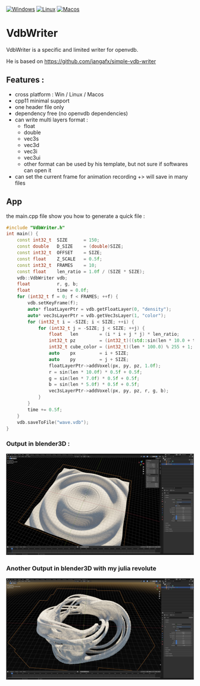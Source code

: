 [![Windows](https://github.com/aiekick/VdbWriter/actions/workflows/Win.yml/badge.svg)](https://github.com/aiekick/VdbWriter/actions/workflows/Win.yml)
[![Linux](https://github.com/aiekick/VdbWriter/actions/workflows/Linux.yml/badge.svg)](https://github.com/aiekick/VdbWriter/actions/workflows/Linux.yml)
[![Macos](https://github.com/aiekick/VdbWriter/actions/workflows/Osx.yml/badge.svg)](https://github.com/aiekick/VdbWriter/actions/workflows/Osx.yml)

# VdbWriter

VdbWriter is a specific and limited writer for openvdb.

He is based on https://github.com/jangafx/simple-vdb-writer

## Features :

* cross platform : Win / Linux / Macos
* cpp11 minimal support
* one header file only
* dependency free (no openvdb dependencies)
* can write multi layers format :
  * float
  * double
  * vec3s
  * vec3d
  * vec3i
  * vec3ui
  * other format can be used by his template, but not sure if softwares can open it
* can set the current frame for animation recording +> will save in many files
 
## App

the main.cpp file show you how to generate a quick file :

```cpp
#include "VdbWriter.h"
int main() {
    const int32_t  SIZE      = 150;
    const double   D_SIZE    = (double)SIZE;
    const int32_t  OFFSET    = SIZE;
    const float    Z_SCALE   = 0.5f;
    const int32_t  FRAMES    = 10;
    const float    len_ratio = 1.0f / (SIZE * SIZE);
    vdb::VdbWriter vdb;
    float          r, g, b;
    float          time = 0.0f;
    for (int32_t f = 0; f < FRAMES; ++f) {
        vdb.setKeyFrame(f);
        auto* floatLayerPtr = vdb.getFloatLayer(0, "density");
        auto* vec3sLayerPtr = vdb.getVec3sLayer(1, "color");
        for (int32_t i = -SIZE; i < SIZE; ++i) {
            for (int32_t j = -SIZE; j < SIZE; ++j) {
                float   len        = (i * i + j * j) * len_ratio;
                int32_t pz         = (int32_t)((std::sin(len * 10.0 + time) * 0.5 + 0.5) * (std::abs(50.0f - 25.0f * len)) * Z_SCALE);
                int32_t cube_color = (int32_t)(len * 100.0) % 255 + 1;
                auto    px         = i + SIZE;
                auto    py         = j + SIZE;
                floatLayerPtr->addVoxel(px, py, pz, 1.0f);
                r = sin(len * 10.0f) * 0.5f + 0.5f;
                g = sin(len * 7.0f) * 0.5f + 0.5f;
                b = sin(len * 5.0f) * 0.5f + 0.5f;
                vec3sLayerPtr->addVoxel(px, py, pz, r, g, b);
            }
        }
        time += 0.5f;
    }
    vdb.saveToFile("wave.vdb");
}
```

### Output in blender3D :

![alt](https://github.com/aiekick/VdbWriter/blob/master/doc/wave_blender.jpg)

### Another Output in blender3D with my julia revolute

![alt](https://github.com/aiekick/VdbWriter/blob/master/doc/julia_revolute_blender.jpg)
